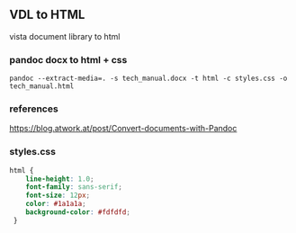 ## VDL to HTML
vista document library to html




### pandoc docx to html + css
```
pandoc --extract-media=. -s tech_manual.docx -t html -c styles.css -o tech_manual.html
```


### references
https://blog.atwork.at/post/Convert-documents-with-Pandoc


### styles.css
```css
html {
    line-height: 1.0;
    font-family: sans-serif;
    font-size: 12px;
    color: #1a1a1a;
    background-color: #fdfdfd;
 }
```
